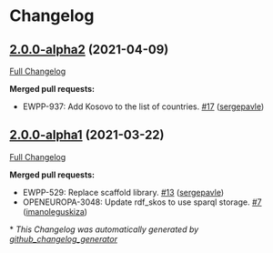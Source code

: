 # Changelog

## [2.0.0-alpha2](https://github.com/openeuropa/oe_corporate_countries/tree/2.0.0-alpha2) (2021-04-09)

[Full Changelog](https://github.com/openeuropa/oe_corporate_countries/compare/2.0.0-alpha1...2.0.0-alpha2)

**Merged pull requests:**

- EWPP-937: Add Kosovo to the list of countries. [\#17](https://github.com/openeuropa/oe_corporate_countries/pull/17) ([sergepavle](https://github.com/sergepavle))

## [2.0.0-alpha1](https://github.com/openeuropa/oe_corporate_countries/tree/2.0.0-alpha1) (2021-03-22)

[Full Changelog](https://github.com/openeuropa/oe_corporate_countries/compare/1.0.0-beta4...2.0.0-alpha1)

**Merged pull requests:**

- EWPP-529: Replace scaffold library. [\#13](https://github.com/openeuropa/oe_corporate_countries/pull/13) ([sergepavle](https://github.com/sergepavle))
- OPENEUROPA-3048: Update rdf\_skos to use sparql storage. [\#7](https://github.com/openeuropa/oe_corporate_countries/pull/7) ([imanoleguskiza](https://github.com/imanoleguskiza))



\* *This Changelog was automatically generated by [github_changelog_generator](https://github.com/github-changelog-generator/github-changelog-generator)*
